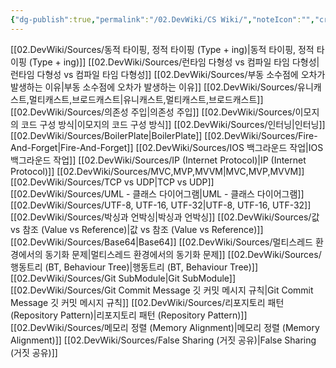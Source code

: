 ```yaml
---
{"dg-publish":true,"permalink":"/02.DevWiki/CS Wiki/","noteIcon":"","created":"2024-12-21T18:04:35.000+09:00","updated":"2025-08-04T14:28:36.000+09:00"}
---
```


[[02.DevWiki/Sources/동적 타이핑, 정적 타이핑 (Type + ing)\|동적 타이핑, 정적 타이핑 (Type + ing)]]
[[02.DevWiki/Sources/런타임 다형성 vs 컴파일 타임 다형성\|런타임 다형성 vs 컴파일 타임 다형성]]
[[02.DevWiki/Sources/부동 소수점에 오차가 발생하는 이유\|부동 소수점에 오차가 발생하는 이유]]
[[02.DevWiki/Sources/유니캐스트,멀티캐스트,브로드캐스트\|유니캐스트,멀티캐스트,브로드캐스트]]
[[02.DevWiki/Sources/의존성 주입\|의존성 주입]]
[[02.DevWiki/Sources/이모지의 코드 구성 방식\|이모지의 코드 구성 방식]]
[[02.DevWiki/Sources/인터닝\|인터닝]]
[[02.DevWiki/Sources/BoilerPlate\|BoilerPlate]]
[[02.DevWiki/Sources/Fire-And-Forget\|Fire-And-Forget]]
[[02.DevWiki/Sources/IOS 백그라운드 작업\|IOS 백그라운드 작업]]
[[02.DevWiki/Sources/IP (Internet Protocol)\|IP (Internet Protocol)]]
[[02.DevWiki/Sources/MVC,MVP,MVVM\|MVC,MVP,MVVM]]
[[02.DevWiki/Sources/TCP vs UDP\|TCP vs UDP]]
[[02.DevWiki/Sources/UML - 클래스 다이어그램\|UML - 클래스 다이어그램]]
[[02.DevWiki/Sources/UTF-8, UTF-16, UTF-32\|UTF-8, UTF-16, UTF-32]]
[[02.DevWiki/Sources/박싱과 언박싱\|박싱과 언박싱]]
[[02.DevWiki/Sources/값 vs 참조 (Value vs Reference)\|값 vs 참조 (Value vs Reference)]]
[[02.DevWiki/Sources/Base64\|Base64]]
[[02.DevWiki/Sources/멀티스레드 환경에서의 동기화 문제\|멀티스레드 환경에서의 동기화 문제]]
[[02.DevWiki/Sources/행동트리 (BT, Behaviour Tree)\|행동트리 (BT, Behaviour Tree)]]
[[02.DevWiki/Sources/Git SubModule\|Git SubModule]]
[[02.DevWiki/Sources/Git Commit Message 깃 커밋 메시지 규칙\|Git Commit Message 깃 커밋 메시지 규칙]]
[[02.DevWiki/Sources/리포지토리 패턴 (Repository Pattern)\|리포지토리 패턴 (Repository Pattern)]]
[[02.DevWiki/Sources/메모리 정렬 (Memory Alignment)\|메모리 정렬 (Memory Alignment)]]
[[02.DevWiki/Sources/False Sharing (거짓 공유)\|False Sharing (거짓 공유)]]